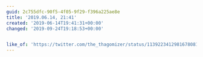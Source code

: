 ```yaml
---
guid: 2c755dfc-90f5-4f05-9f29-f396a225ae8e
title: '2019.06.14, 21:41'
created: '2019-06-14T19:41:31+00:00'
changed: '2019-09-24T19:18:53+00:00'


like_of: 'https://twitter.com/the_thagomizer/status/1139223412981678081'
---
```


